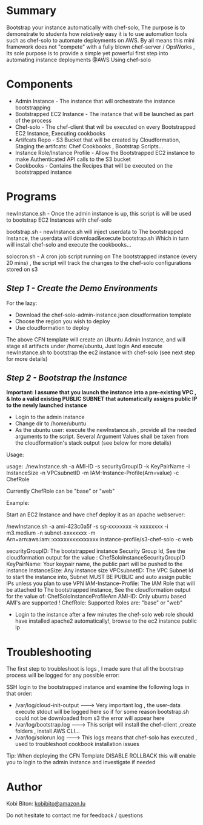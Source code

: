 Summary
=======
Bootstrap your instance automatically with chef-solo, The purpose is to demonstrate to students how *relatively* easy it is to use automation tools such as chef-solo to automate deployments on AWS.
By all means this mini framework does not "compete" with a fully blown chef-server / OpsWorks , Its sole purpose is to provide a simple yet powerful first step into automating instance deployments @AWS Using chef-solo


Components
==========

* Admin Instance - The instance that will orchestrate the instance bootstrapping
* Bootstrapped EC2 Instance - The instance that will be launched as part of the process
* Chef-solo - The chef-client that will be executed on every Bootstrapped EC2 Instance, Executing cookbooks
* Artifcats Repo - S3 Bucket that will be created by Cloudformation, Staging the artifcats: Chef Cookbooks , Bootstrap Scripts...
* Instance Role/Instance Profile - Allow the Bootstrapped EC2 instance to make Authenticated API calls to the S3 bucket 
* Cookbooks - Contains the Recipes that will be executed on the bootstrapped instance


Programs
========

newInstance.sh - Once the admin instance is up, this script is will be used to bootstrap EC2 Instances with chef-solo

bootstrap.sh - newInstance.sh will inject userdata to The bootstrapped Instance, the userdata will download&execute bootstrap.sh
               Which in turn will install chef-solo and execute the cookbooks...

solocron.sh - A cron job script running on The bootstrapped instance (every 20 mins) , the script will track the changes to the chef-solo
              configurations stored on s3

*Step 1 - Create the Demo Environments*
---------------------------------------

For the lazy:

- Download the chef-solo-admin-instance.json cloudformation template
- Choose the region you wish to deploy 
- Use cloudformation to deploy

The above CFN template will create an Ubuntu Admin Instance, and will stage all artifacts under /home/ubuntu, Just login
And execute newInstance.sh to bootstrap the ec2 instance with chef-solo (see next step for more details)


*Step 2 - Bootstrap the Instance*
---------------------------------

****Important: I assume that you launch the instance into a pre-existing VPC , & Into a valid existing PUBLIC SUBNET that automatically assigns public IP
               to the newly launched instance****

- Login to the admin instance
- Change dir to /home/ubuntu
- As the ubuntu user: execute the newInstance.sh , provide all the needed arguments to the script.
  Several Argument Values shall be taken from the cloudformation's stack output (see below for more details)

Usage:

usage: ./newInstance.sh -a AMI-ID -s securityGroupID -k KeyPairName -i InstanceSize -n VPCsubnetID -m IAM-Instance-Profile(Arn=value) -c ChefRole

Currently ChefRole can be "base" or "web"

Example:

Start an EC2 Instance and have chef deploy it as an apache webserver:

 /newInstance.sh -a ami-423c0a5f -s sg-xxxxxxxx -k xxxxxxxx -i m3.medium -n subnet-xxxxxxxx -m Arn=arn:aws:iam::xxxxxxxxxxxxxxxx:instance-profile/s3-chef-solo -c web
 
 securityGroupID: The bootstrapped instance Security Group Id, See the cloudformation output for the value : ChefSoloInstanceSecurityGroupID
 KeyPairName: Your keypair name, the public part will be pushed to the instance
 InstanceSize: Any instance size
 VPCsubnetID: The VPC Subnet Id to start the instance into, Subnet MUST BE PUBLIC and auto assign public IPs unless you plan to use VPN
 IAM-Instance-Profile: The IAM Role that will be attached to The bootstrapped instance, See the cloudformation output for the value of: ChefSoloInstanceProfileArn
 AMI-ID:  Only ubuntu based AMI's are supported !
 ChefRole: Supported Roles are:  "base" or "web"

- Login to the instance after a few minutes the chef-solo web role should have installed apache2 automatically!, browse to the ec2 instance public ip

Troubleshooting
===============

 The first step to troubleshoot is logs , I made sure that all the bootstrap process will be logged for any possible error:
 
 SSH login to the bootstrapped instance and examine the following logs in that order:
   
 - /var/log/cloud-init-output ---> Very important log , the user-data execute stdout will be logged here so if for some reason
   bootstrap.sh could not be downloaded from s3 the error will appear here
 - /var/log/bootstrap.log ---> This script will install the chef-client ,create folders  , install AWS CLI...
 - /var/log/solorun.log ---> This logs means that chef-solo has executed , used to troubleshoot cookbook installation issues
 
 Tip: When deploying the CFN Template DISABLE ROLLBACK this will enable you to login to the admin instance and investigate if needed

Author
======

Kobi Biton:  kobibito@amazon.lu

Do not hesitate to contact me for feedback / questions


